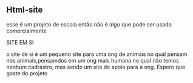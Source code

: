## Html-site
esse é um projeto de escola então não é algo que pode ser usado comercialmente 

SITE EM SI

o site de si é um pequeno site para uma ong de animais no qual pensam nos animais,pensamdos em um ong mais humana no qual não temos nenhum cadrastro, mas sendo um site de apoio para a ong.
Espero que goste do projeto
